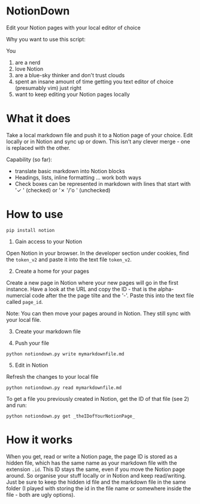 # NotionDown

Edit your Notion pages with your local editor of choice

Why you want to use this script:

You
1. are a nerd
2. love Notion
3. are a blue-sky thinker and don't trust clouds
4. spent an insane amount of time getting you text editor of choice (presumably vim) just right
5. want to keep editing your Notion pages locally

# What it does

Take a local markdown file and push it to a Notion page of your choice. Edit locally or in Notion and sync up or down. This isn't any clever merge - one is replaced with the other.

Capability (so far):

- translate basic markdown into Notion blocks
- Headings, lists, inline formatting ... work both ways
- Check boxes can be represented in markdown with lines that start with '✓ ' (checked) or '✗ '/'o ' (unchecked)


# How to use

```
pip install notion
```

1. Gain access to your Notion

Open Notion in your browser. In the developer section under cookies, find the `token_v2` and paste it into the text file `token_v2`.

2. Create a home for your pages

Create a new page in Notion where your new pages will go in the first instance. Have a look at the URL and copy the ID - that is the alpha-numercial code after the the page tilte and the '-'.
Paste this into the text file called `page_id`.

Note: You can then move your pages around in Notion. They still sync with your local file.

3. Create your markdown file

4. Push your file

```
python notiondown.py write mymarkdownfile.md
```

5. Edit in Notion

Refresh the changes to your local file

```
python notiondown.py read mymarkdownfile.md
```

To get a file you previously created in Notion, get the ID of that file (see 2) and run:

```
python notiondown.py get _theIDofYourNotionPage_
```

# How it works

When you get, read or write a Notion page, the page ID is stored as a hidden file, which has the same name as your markdown file with the extension `.id`. This ID stays the same, even if you move the Notion page around. So organise your stuff locally or in Notion and keep read/writing. Just be sure to keep the hidden id file and the markdown file in the same folder (I played with storing the id in the file name or somewhere inside the file - both are ugly options).



